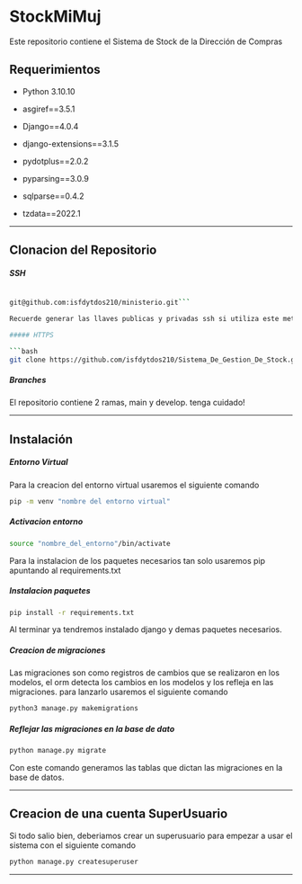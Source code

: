 # StockMiMuj

Este repositorio contiene el Sistema de Stock de la Dirección de Compras

## Requerimientos

- Python 3.10.10

- asgiref==3.5.1

- Django==4.0.4

- django-extensions==3.1.5

- pydotplus==2.0.2

- pyparsing==3.0.9

- sqlparse==0.4.2

- tzdata==2022.1

---

## Clonacion del Repositorio

##### _SSH_

````bash

git@github.com:isfdytdos210/ministerio.git```

Recuerde generar las llaves publicas y privadas ssh si utiliza este metodo.

##### HTTPS

```bash
git clone https://github.com/isfdytdos210/Sistema_De_Gestion_De_Stock.git

````

##### Branches

El repositorio contiene 2 ramas, main y develop. tenga cuidado!

---

## Instalación

##### _Entorno Virtual_

Para la creacion del entorno virtual usaremos el siguiente comando

```bash
pip -m venv "nombre del entorno virtual"
```

##### _Activacion entorno_

```bash
source "nombre_del_entorno"/bin/activate
```

Para la instalacion de los paquetes necesarios tan solo usaremos pip apuntando al requirements.txt

##### _Instalacion paquetes_

```bash
pip install -r requirements.txt
```

Al terminar ya tendremos instalado django y demas paquetes necesarios.

##### Creacion de migraciones

Las migraciones son como registros de cambios que se realizaron en los modelos, el orm detecta los cambios en los modelos y los refleja en las migraciones. para lanzarlo usaremos el siguiente comando

```bash
python3 manage.py makemigrations
```

##### _Reflejar las migraciones en la base de dato_

```bash
python manage.py migrate
```

Con este comando generamos las tablas que dictan las migraciones en la base de datos.

---

## Creacion de una cuenta SuperUsuario

Si todo salio bien, deberiamos crear un superusuario para empezar a usar el sistema con el siguiente comando

```bash
python manage.py createsuperuser
```

---
